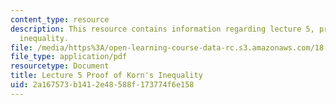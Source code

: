 ```yaml
---
content_type: resource
description: This resource contains information regarding lecture 5, proof of Korn's
  inequality.
file: /media/https%3A/open-learning-course-data-rc.s3.amazonaws.com/18-156-differential-analysis-ii-partial-differential-equations-and-fourier-analysis-spring-2016/2a167573b1412e48588f173774f6e158_MIT18_156S16_lec5.pdf
file_type: application/pdf
resourcetype: Document
title: Lecture 5 Proof of Korn's Inequality
uid: 2a167573-b141-2e48-588f-173774f6e158
---
```


